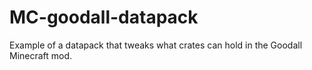 # MC-goodall-datapack
Example of a datapack that tweaks what crates can hold in the Goodall Minecraft mod.
